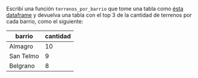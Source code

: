 Escribí una función `terrenos_por_barrio` que tome una tabla como [ésta dataframe](https://raw.githubusercontent.com/Gustrucco/IPC-UCEMA/master/terrenos/ds-40.csv) y devuelva una tabla con el top 3 de la cantidad de terrenos por cada barrio, como el siguiente: 

|barrio|cantidad|
|------|--------|
|Almagro| 10    |
|San Telmo| 9    |
|Belgrano| 8    |
